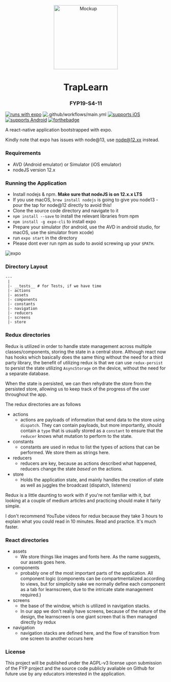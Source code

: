 <p align="center">


  <img align="center" alt="Mockup" title="Mockup" src="https://i.imgur.com/2b3yJRI.png" width="200" height="200"/>

</p>
  
<h1 align="center">TrapLearn</h1> 
<h3 align="center">FYP19-S4-11</h1> 
<p align="center">

[![runs with expo](https://img.shields.io/badge/Runs%20with%20Expo-000.svg?style=flat&logo=EXPO&labelColor=ffffff&logoColor=000)](https://github.com/expo/expo)
![.github/workflows/main.yml](https://github.com/xlanor/trapdoor-knapsack-encryption/workflows/.github/workflows/main.yml/badge.svg?branch=develop)
[![supports iOS](https://img.shields.io/badge/iOS-4630EB.svg?style=for-the-badge&logo=APPLE&labelColor=000&logoColor=fff)](https://github.com/expo/expo)
[![supports Android](https://img.shields.io/badge/Android-4630EB.svg?style=for-the-badge&logo=ANDROID&labelColor=000&logoColor=fff)](https://github.com/expo/expo)
[![forthebadge](https://forthebadge.com/images/badges/made-with-javascript.svg)](https://forthebadge.com)
</p>


A react-native application bootstrapped with expo.

Kindly note that expo has issues with node@13, use node@12.xx instead.

### Requirements

- AVD (Android emulator) or Simulator (iOS emulator)
- nodeJS version 12.x

### Running the Application
- Install nodejs & npm. **Make sure that nodeJS is on 12.x.x LTS**
- If you use macOS, `brew install nodejs` is going to give you node13 - pour the tap for node@12 directly to avoid this!
- Clone the source code directory and navigate to it
- `npm install --save` to install the relevant libraries from npm
- `npm install -g expo-cli` to install expo
- Prepare your simulator (for android, use the AVD in android studio, for macOS, use the simulator from xcode)
- run `expo start` in the directory
- Please dont ever run npm as sudo to avoid screwing up your `$PATH`.

![expo](https://i.imgur.com/8s8x1lu.gif)




### Directory Layout
```
---
 |
 |- __tests__ # for Tests, if we have time
 |- actions
 |- assets
 |- components
 |- constants
 |- navigation
 |- reducers
 |- screens
 |- store
```

### Redux directories
Redux is utilized in order to handle state management across multiple classes/components, storing the state in a central store. Although react now has hooks which basically does the same thing without the need for a third party library, the benefit of utilizing redux is that we can use `redux-persist` to persist the state utilizing `AsyncStorage` on the device, without the need for a separate database.

When the state is persisted, we can then rehydrate the store from the persisted store, allowing us to keep track of the progress of the user throughout the app.

The redux directories are as follows
- actions
  - actions are payloads of information that send data to the store using `dispatch`. They can contain payloads, but more importantly, should contain a `type` that is usually stored as a `constant` to ensure that the `reducer` knows what mutation to perform to the state.
- constants
  - constants are used in redux to list the types of actions that can be performed. We store them as strings here.
- reducers
  - reducers are key, because as actions described what happened, reducers change the state *based on* the actions.
- store
  - Holds the application state, and mainly handles the creation of state as well as juggles the broadcast (dispatch, listeners) 

Redux is a little daunting to work with if you're not familiar with it, but looking at a couple of medium articles and practicing should make it fairly simple.

I don't recommend YouTube videos for redux because they take 3 hours to explain what you could read in 10 minutes. Read and practice. It's much faster.

### React directories
- assets
  - We store things like images and fonts here. As the name suggests, our assets goes here.
- components
  - probably one of the most important parts of the application. All component logic (components can be compartmentalized according to views, but for simplicity sake we normally define each component as a tab for learnscreen, due to the intricate state management required.)
- screens
  - the base of the window, which is utilized in navigation stacks.
  - In our app we don't really have screens, because of the nature of the design, the learnscreen is one giant screen that is then managed directly by redux 
- navigation
  - navigation stacks are defined here, and the flow of transition from one screen to another occurs here


### License
This project will be published under the AGPL-v3 license upon submission of the FYP project and the source code publicly avaliable on Github for future use by any educators interested in the application.



